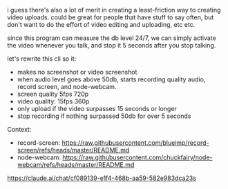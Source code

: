 i guess there's also a lot of merit in creating a least-friction way to creating video uploads. could be great for people that have stuff to say often, but don't want to do the effort of video editing and uploading, etc etc.

since this program can measure the db level 24/7, we can simply activate the video whenever you talk, and stop it 5 seconds after you stop talking.

let's rewrite this cli so it:

- makes no screenshot or video screenshot
- when audio level goes above 50db, starts recording quality audio, record screen, and node-webcam.
- screen quality 5fps 720p
- video quality: 15fps 360p
- only upload if the video surpasses 15 seconds or longer
- stop recording if nothing surpassed 50db for over 5 seconds

Context:

- record-screen: https://raw.githubusercontent.com/blueimp/record-screen/refs/heads/master/README.md
- node-webcam: https://raw.githubusercontent.com/chuckfairy/node-webcam/refs/heads/master/README.md

https://claude.ai/chat/cf089139-e1f4-468b-aa59-582e983dca23s
